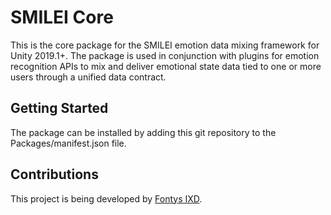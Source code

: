 # SMILEI Core
This is the core package for the SMILEI emotion data mixing framework for Unity 2019.1+.
The package is used in conjunction with plugins for emotion recognition APIs to mix and deliver emotional state data tied to one or more users through a unified data contract.


## Getting Started
The package can be installed by adding this git repository to the Packages/manifest.json file.

## Contributions
This project is being developed by [Fontys IXD](https://www.ixdfontysict.nl/).